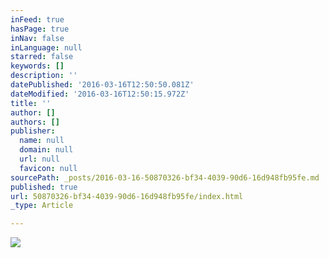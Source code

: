 ```yaml
---
inFeed: true
hasPage: true
inNav: false
inLanguage: null
starred: false
keywords: []
description: ''
datePublished: '2016-03-16T12:50:50.081Z'
dateModified: '2016-03-16T12:50:15.972Z'
title: ''
author: []
authors: []
publisher:
  name: null
  domain: null
  url: null
  favicon: null
sourcePath: _posts/2016-03-16-50870326-bf34-4039-90d6-16d948fb95fe.md
published: true
url: 50870326-bf34-4039-90d6-16d948fb95fe/index.html
_type: Article

---
```

![](https://s3-us-west-2.amazonaws.com/the-grid-img/p/0087e86d254a1e5354940509d6951ecfe67fa19b.jpg)